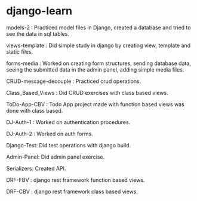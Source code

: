 # django-learn

models-2 : 
Practiced model files in Django, created a database and tried to see the data in sql tables.

views-template :
Did simple study in django by creating view, template and static files.

forms-media : 
Worked on creating form structures, sending database data, seeing the submitted data in the admin panel, adding simple media files.

CRUD-message-decouple : 
Practiced crud operations.

Class_Based_Views : 
Did CRUD exercises with class based views.

ToDo-App-CBV : 
Todo App project made with function based views was done with class based.

DJ-Auth-1 :
Worked on authentication procedures.

DJ-Auth-2 :
Worked on auth forms.

Django-Test:
Did test operations with django build.

Admin-Panel:
Did admin panel exercise.

Serializers:
Created API.

DRF-FBV :
django rest framework function based views.

DRF-CBV :
django rest framework class based views.

